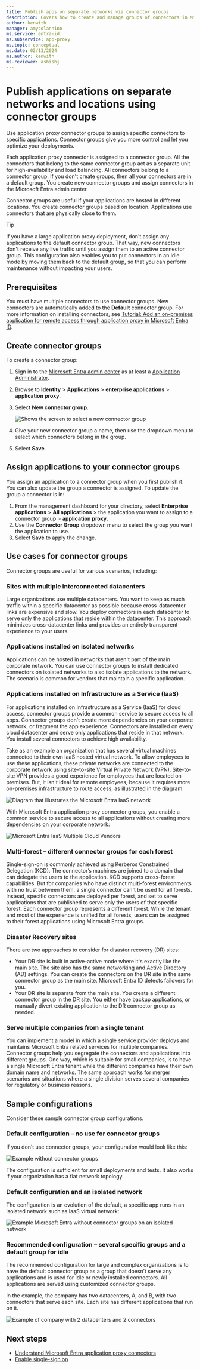 ```yaml
---
title: Publish apps on separate networks via connector groups
description: Covers how to create and manage groups of connectors in Microsoft Entra application proxy.
author: kenwith
manager: amycolannino
ms.service: entra-id
ms.subservice: app-proxy
ms.topic: conceptual
ms.date: 02/13/2024
ms.author: kenwith
ms.reviewer: ashishj
---
```


# Publish applications on separate networks and locations using connector groups

Use application proxy connector groups to assign specific connectors to specific applications. Connector groups give you more control and let you optimize your deployments.

Each application proxy connector is assigned to a connector group. All the connectors that belong to the same connector group act as a separate unit for high-availability and load balancing. All connectors belong to a connector group. If you don't create groups, then all your connectors are in a default group. You create new connector groups and assign connectors in the Microsoft Entra admin center.

Connector groups are useful if your applications are hosted in different locations. You create connector groups based on location. Applications use connectors that are physically close to them.

> [!TIP]
> If you have a large application proxy deployment, don't assign any applications to the default connector group. That way, new connectors don't receive any live traffic until you assign them to an active connector group. This configuration also enables you to put connectors in an idle mode by moving them back to the default group, so that you can perform maintenance without impacting your users.

## Prerequisites

You must have multiple connectors to use connector groups. New connectors are automatically added to the **Default** connector group. For more information on installing connectors, see [Tutorial: Add an on-premises application for remote access through application proxy in Microsoft Entra ID](application-proxy-add-on-premises-application.md).

## Create connector groups
To create a connector group:
1. Sign in to the [Microsoft Entra admin center](https://entra.microsoft.com) as at least a [Application Administrator](~/identity/role-based-access-control/permissions-reference.md#application-administrator).
1. Browse to **Identity** > **Applications** > **enterprise applications** > **application proxy**.
1. Select **New connector group**.

   ![Shows the screen to select a new connector group](./media/application-proxy-connector-groups/new-group.png)

1. Give your new connector group a name, then use the dropdown menu to select which connectors belong in the group.
1. Select **Save**.

## Assign applications to your connector groups

You assign an application to a connector group when you first publish it. You can also update the group a connector is assigned. To update the group a connector is in:

1. From the management dashboard for your directory, select **Enterprise applications** > **All applications** > the application you want to assign to a connector group > **application proxy**.
1. Use the **Connector Group** dropdown menu to select the group you want the application to use.
1. Select **Save** to apply the change.

## Use cases for connector groups

Connector groups are useful for various scenarios, including:

### Sites with multiple interconnected datacenters

Large organizations use multiple datacenters. You want to keep as much traffic within a specific datacenter as possible because cross-datacenter links are expensive and slow. You deploy connectors in each datacenter to serve only the applications that reside within the datacenter. This approach minimizes cross-datacenter links and provides an entirely transparent experience to your users.

### Applications installed on isolated networks

Applications can be hosted in networks that aren't part of the main corporate network. You can use connector groups to install dedicated connectors on isolated networks to also isolate applications to the network. The scenario is common for vendors that maintain a specific application.

### Applications installed on Infrastructure as a Service (IaaS)

For applications installed on Infrastructure as a Service (IaaS) for cloud access, connector groups provide a common service to secure access to all apps. Connector groups don't create more dependencies on your corporate network, or fragment the app experience. Connectors are installed on every cloud datacenter and serve only applications that reside in that network. You install several connectors to achieve high availability.

Take as an example an organization that has several virtual machines connected to their own IaaS hosted virtual network. To allow employees to use these applications, these private networks are connected to the corporate network using site-to-site Virtual Private Network (VPN). Site-to-site VPN provides a good experience for employees that are located on-premises. But, it isn't ideal for remote employees, because it requires more on-premises infrastructure to route access, as illustrated in the diagram:

![Diagram that illustrates the Microsoft Entra IaaS network](./media/application-proxy-connector-groups/application-proxy-iaas-network.png)
  
With Microsoft Entra application proxy connector groups, you enable a common service to secure access to all applications without creating more dependencies on your corporate network:

![Microsoft Entra IaaS Multiple Cloud Vendors](./media/application-proxy-connector-groups/application-proxy-multiple-cloud-vendors.png)

### Multi-forest – different connector groups for each forest

Single-sign-on is commonly achieved using Kerberos Constrained Delegation (KCD). The connector’s machines are joined to a domain that can delegate the users to the application. KCD supports cross-forest capabilities. But for companies who have distinct multi-forest environments with no trust between them, a single connector can't be used for all forests. Instead, specific connectors are deployed per forest, and set to serve applications that are published to serve only the users of that specific forest. Each connector group represents a different forest. While the tenant and most of the experience is unified for all forests, users can be assigned to their forest applications using Microsoft Entra groups.

### Disaster Recovery sites

There are two approaches to consider for disaster recovery (DR) sites:

* Your DR site is built in active-active mode where it's exactly like the main site. The site also has the same networking and Active Directory (AD) settings. You can create the connectors on the DR site in the same connector group as the main site. Microsoft Entra ID detects failovers for you.
* Your DR site is separate from the main site. You create a different connector group in the DR site. You either have backup applications, or manually divert existing application to the DR connector group as needed.

### Serve multiple companies from a single tenant

You can implement a model in which a single service provider deploys and maintains Microsoft Entra related services for multiple companies. Connector groups help you segregate the connectors and applications into different groups. One way, which is suitable for small companies, is to have a single Microsoft Entra tenant while the different companies have their own domain name and networks. The same approach works for merger scenarios and situations where a single division serves several companies for regulatory or business reasons.

## Sample configurations

Consider these sample connector group configurations.

### Default configuration – no use for connector groups

If you don’t use connector groups, your configuration would look like this:

![Example without connector groups](./media/application-proxy-connector-groups/application-proxy-sample-config-1.png)

The configuration is sufficient for small deployments and tests. It also works if your organization has a flat network topology.

### Default configuration and an isolated network

The configuration is an evolution of the default, a specific app runs in an isolated network such as IaaS virtual network:

![Example Microsoft Entra without connector groups on an isolated network](./media/application-proxy-connector-groups/application-proxy-sample-config-2.png)

### Recommended configuration – several specific groups and a default group for idle

The recommended configuration for large and complex organizations is to have the default connector group as a group that doesn’t serve any applications and is used for idle or newly installed connectors. All applications are served using customized connector groups.

In the example, the company has two datacenters, A, and B, with two connectors that serve each site. Each site has different applications that run on it.

![Example of company with 2 datacenters and 2 connectors](./media/application-proxy-connector-groups/application-proxy-sample-config-3.png)

## Next steps

- [Understand Microsoft Entra application proxy connectors](application-proxy-connectors.md)
- [Enable single-sign on](~/identity/enterprise-apps/what-is-single-sign-on.md)
